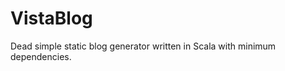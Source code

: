 VistaBlog
=========

Dead simple static blog generator written in Scala with minimum dependencies.

